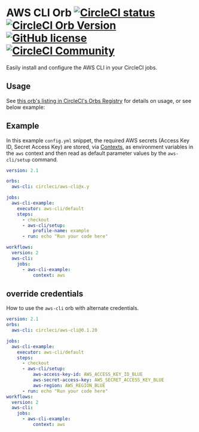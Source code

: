 # AWS CLI Orb [![CircleCI status](https://circleci.com/gh/CircleCI-Public/aws-cli-orb.svg "CircleCI status")](https://circleci.com/gh/CircleCI-Public/aws-cli-orb) [![CircleCI Orb Version](https://img.shields.io/badge/endpoint.svg?url=https://badges.circleci.io/orb/circleci/aws-cli)](https://circleci.com/orbs/registry/orb/circleci/aws-cli) [![GitHub license](https://img.shields.io/badge/license-MIT-blue.svg)](https://raw.githubusercontent.com/CircleCI-Public/aws-cli-orb/master/LICENSE) [![CircleCI Community](https://img.shields.io/badge/community-CircleCI%20Discuss-343434.svg)](https://discuss.circleci.com/c/ecosystem/orbs)

Easily install and configure the AWS CLI in your CircleCI jobs.

## Usage

See [this orb's listing in CircleCI's Orbs Registry](https://circleci.com/orbs/registry/orb/circleci/aws-cli) for details on usage, or see below example:

## Example

In this example `config.yml` snippet, the required AWS secrets (Access Key ID, Secret Access Key) are stored, via [Contexts](https://circleci.com/docs/2.0/contexts), as environment variables in the `aws` context and then read as default parameter values by the `aws-cli/setup` command.

```yaml
version: 2.1

orbs:
  aws-cli: circleci/aws-cli@x.y

jobs:
  aws-cli-example:
    executor: aws-cli/default
    steps:
      - checkout
      - aws-cli/setup:
          profile-name: example
      - run: echo "Run your code here"

workflows:
  version: 2
  aws-cli:
    jobs:
      - aws-cli-example:
          context: aws
```

## override credentials

How to use the `aws-cli` orb with alternate credentials.

```yaml
version: 2.1
orbs:
  aws-cli: circleci/aws-cli@0.1.20

jobs:
  aws-cli-example:
    executor: aws-cli/default
    steps:
      - checkout
      - aws-cli/setup:
          aws-access-key-id: AWS_ACCESS_KEY_ID_BLUE
          aws-secret-access-key: AWS_SECRET_ACCESS_KEY_BLUE
          aws-region: AWS_REGION_BLUE
      - run: echo "Run your code here"
workflows:
  version: 2
  aws-cli:
    jobs:
      - aws-cli-example:
          context: aws
```